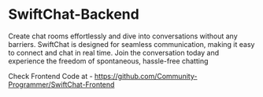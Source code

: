 # SwiftChat-Backend
Create chat rooms effortlessly and dive into conversations without any barriers. SwiftChat is designed for seamless communication, making it easy to connect and chat in real time. Join the conversation today and experience the freedom of spontaneous, hassle-free chatting

Check Frontend Code at - https://github.com/Community-Programmer/SwiftChat-Frontend
